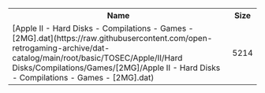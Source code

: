 <table>
<tr><th>Name</th><th>Size</th></tr>
<tr><td>[Apple II - Hard Disks - Compilations - Games - [2MG].dat](https://raw.githubusercontent.com/open-retrogaming-archive/dat-catalog/main/root/basic/TOSEC/Apple/II/Hard Disks/Compilations/Games/[2MG]/Apple II - Hard Disks - Compilations - Games - [2MG].dat)</td><td>5214</td></tr>
</table>
